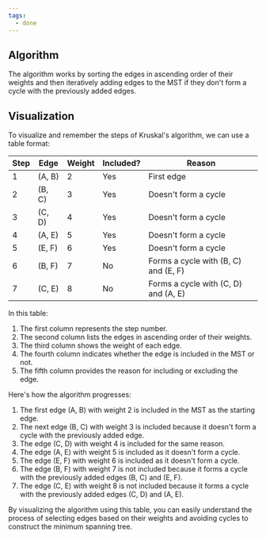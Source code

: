 ```yaml
---
tags:
  - done
---
```


## Algorithm

The algorithm works by sorting the edges in ascending order of their weights and then iteratively adding edges to the MST  if they don't form a cycle with the previously added edges.

## Visualization

To visualize and remember the steps of Kruskal's algorithm, we can use a table format:

| Step | Edge   | Weight | Included? | Reason                               |
| ---- | ------ | ------ | --------- | ------------------------------------ |
| 1    | (A, B) | 2      | Yes       | First edge                           |
| 2    | (B, C) | 3      | Yes       | Doesn't form a cycle                 |
| 3    | (C, D) | 4      | Yes       | Doesn't form a cycle                 |
| 4    | (A, E) | 5      | Yes       | Doesn't form a cycle                 |
| 5    | (E, F) | 6      | Yes       | Doesn't form a cycle                 |
| 6    | (B, F) | 7      | No        | Forms a cycle with (B, C) and (E, F) |
| 7    | (C, E) | 8      | No        | Forms a cycle with (C, D) and (A, E) |

In this table:

1. The first column represents the step number.
2. The second column lists the edges in ascending order of their weights.
3. The third column shows the weight of each edge.
4. The fourth column indicates whether the edge is included in the MST or not.
5. The fifth column provides the reason for including or excluding the edge.

Here's how the algorithm progresses:

1. The first edge (A, B) with weight 2 is included in the MST as the starting edge.
2. The next edge (B, C) with weight 3 is included because it doesn't form a cycle with the previously added edge.
3. The edge (C, D) with weight 4 is included for the same reason.
4. The edge (A, E) with weight 5 is included as it doesn't form a cycle.
5. The edge (E, F) with weight 6 is included as it doesn't form a cycle.
6. The edge (B, F) with weight 7 is not included because it forms a cycle with the previously added edges (B, C) and (E, F).
7. The edge (C, E) with weight 8 is not included because it forms a cycle with the previously added edges (C, D) and (A, E).

By visualizing the algorithm using this table, you can easily understand the process of selecting edges based on their weights and avoiding cycles to construct the minimum spanning tree.
